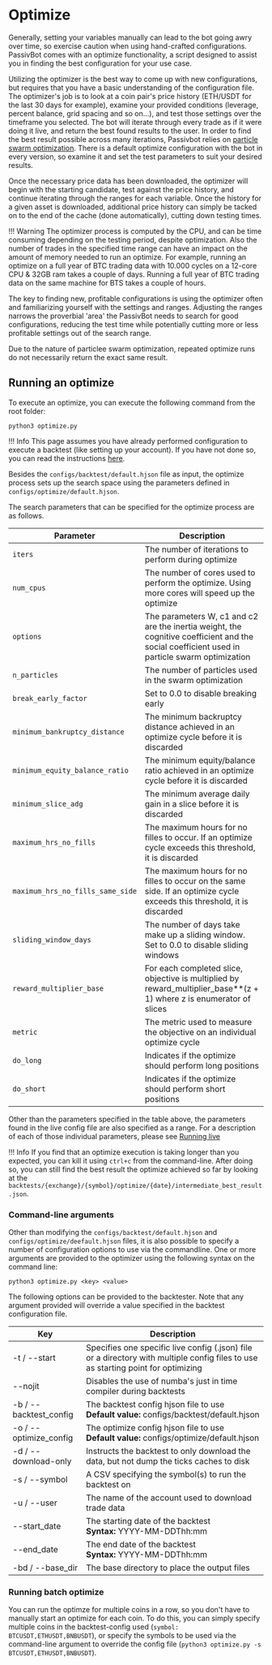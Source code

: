 # Optimize

Generally, setting your variables manually can lead to the bot going awry over time, so exercise caution when
using hand-crafted configurations. PassivBot comes with an optimize functionality, a script designed to assist you in
finding the best configuration for your use case.

Utilizing the optimizer is the best way to come up with new configurations, but requires that you have a
basic understanding of the configuration file. The optimizer's job is to look at a coin pair's price
history (ETH/USDT for the last 30 days for example), examine your provided conditions (leverage, percent balance,
grid spacing and so on...), and test those settings over the timeframe you selected. The bot will iterate
through every trade as if it were doing it live, and return the best found results to the user. In order
to find the best result possible across many iterations, Passivbot relies on [particle swarm optimization](https://en.wikipedia.org/wiki/Particle_swarm_optimization).
There is a default optimize configuration with the bot in every version, so examine it and set the test
parameters to suit your desired results.

Once the necessary price data has been downloaded, the optimizer will begin with the starting candidate, 
test against the price history, and continue iterating through the ranges for each variable. 
Once the history for a given asset is downloaded,
additional price history can simply be tacked on to the end of the cache (done automatically),
cutting down testing times. 

!!! Warning
    The optimizer process is computed by the CPU, and can be time consuming depending on the testing period, 
    despite optimization. Also the number of trades in the specified time range can have an impact on the
    amount of memory needed to run an optimize. For example, running an optimize on a full year of BTC trading data
    with 10.000 cycles on a 12-core CPU & 32GB ram takes a couple of days. Running a full year of BTC trading data on 
    the same machine for BTS takes a couple of hours.

The key to finding new, profitable configurations is using the optimizer often and familiarizing
yourself with the settings and ranges. Adjusting the ranges narrows the proverbial 'area' the
PassivBot needs to search for good configurations, reducing the test time while potentially
cutting more or less profitable settings out of the search range.

Due to the nature of particlee swarm optimization, repeated optimize runs do not necessarily return the exact same result.

## Running an optimize

To execute an optimize, you can execute the following command from the root folder:

```shell
python3 optimize.py
```

!!! Info
    This page assumes you have already performed configuration to execute a backtest (like setting up your account).
    If you have not done so, you can read the instructions [here](backtesting.md).

Besides the `configs/backtest/default.hjson` file as input, the optimize process sets up the search space using
the parameters defined in `configs/optimize/default.hjson`.

The search parameters that can be specified for the optimize process are as follows.

| Parameter     | Description
| ----------    | -----------
| `iters`       | The number of iterations to perform during optimize
| `num_cpus`    | The number of cores used to perform the optimize. Using more cores will speed up the optimize
| `options`     | The parameters W, c1 and c2 are the inertia weight, the cognitive coefficient and the social coefficient used in particle swarm optimization
| `n_particles` | The number of particles used in the swarm optimization
| `break_early_factor` | Set to 0.0 to disable breaking early
| `minimum_bankruptcy_distance` | The minimum backruptcy distance achieved in an optimize cycle before it is discarded
| `minimum_equity_balance_ratio` | The minimum equity/balance ratio achieved in an optimize cycle before it is discarded
| `minimum_slice_adg` | The minimum average daily gain in a slice before it is discarded
| `maximum_hrs_no_fills` | The maximum hours for no filles to occur. If an optimize cycle exceeds this threshold, it is discarded
| `maximum_hrs_no_fills_same_side` | The maximum hours for no filles to occur on the same side. If an optimize cycle exceeds this threshold, it is discarded
| `sliding_window_days` | The number of days take make up a sliding window. Set to 0.0 to disable sliding windows
| `reward_multiplier_base` | For each completed slice, objective is multiplied by reward_multiplier_base**(z + 1) where z is enumerator of slices
| `metric` | The metric used to measure the objective on an individual optimize cycle
| `do_long` | Indicates if the optimize should perform long positions
| `do_short` | Indicates if the optimize should perform short positions

Other than the parameters specified in the table above, the parameters found in the live config file are also specified
as a range. For a description of each of those individual parameters, please see [Running live](live.md) 

!!! Info
    If you find that an optimize execution is taking longer than you expected, you can kill it using `ctrl+c` from the command-line.
    After doing so, you can still find the best result the optimize achieved so far by looking at the `backtests/{exchange}/{symbol}/optimize/{date}/intermediate_best_result.json`.

### Command-line arguments

Other than modifying the `configs/backtest/default.hjson` and `configs/optimize/deefault.hjson` files, it is also possible
to specify a number of configuration options to use via the commandline.
One or more arguments are provided to the optimizer using the following syntax on the command line:

```shell
python3 optimize.py <key> <value>
```

The following options can be provided to the backtester. Note that any argument provided will override a value specified in the backtest configuration file.

| Key | Description
| --- | -----------
| -t / --start | Specifies one specific live config (.json) file or a directory with multiple config files to use as starting point for optimizing
| --nojit | Disables the use of numba's just in time compiler during backtests
| -b / --backtest_config | The backtest config hjson file to use<br/>**Default value:** configs/backtest/default.hjson
| -o / --optimize_config | The optimize config hjson file to use<br/>**Default value:** configs/optimize/default.hjson
| -d / --download-only | Instructs the backtest to only download the data, but not dump the ticks caches to disk
| -s / --symbol | A CSV specifying the symbol(s) to run the backtest on
| -u / --user | The name of the account used to download trade data
| --start_date | The starting date of the backtest<br/>**Syntax:** YYYY-MM-DDThh:mm
| --end_date | The end date of the backtest<br/>**Syntax:** YYYY-MM-DDThh:mm
| -bd / --base_dir | The base directory to place the output files

### Running batch optimize

You can run the optimze for multiple coins in a row, so you don't have to manually start an optimize for each coin. To do this, you can simply specify multiple coins in the backtest-config used (`symbol: BTCUSDT,ETHUSDT,BNBUSDT`), or specify the symbols to be used via the command-line argument to override the config file (`python3 optimize.py -s BTCUSDT,ETHUSDT,BNBUSDT`).
